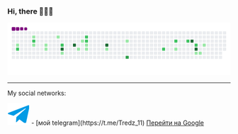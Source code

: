 ### Hi, there 👋👋👋

![snake gif](https://github.com/Tredz01/Tredz01/blob/output/github-contribution-grid-snake.gif)

_____________________________________________________________________________________________

My social networks:



<p>
<img src="https://github.com/Tredz01/Tredz01/blob/main/free-icon-telegram-2111644.png" alt="Пример изображения" width="50"> - [мой telegram](https://t.me/Tredz_11)
<a href="https://t.me/Tredz_11">Перейти на Google</a>
</p>

